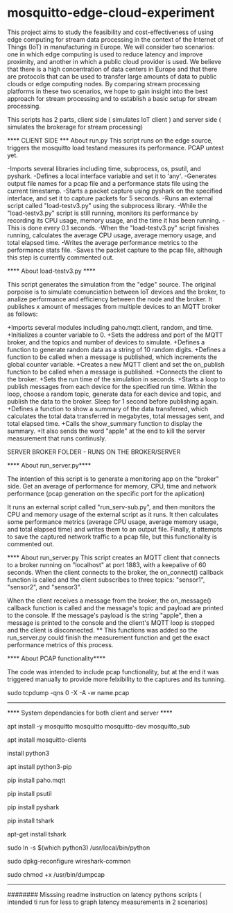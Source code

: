 # mosquitto-edge-cloud-experiment

This project aims to study the feasibility and cost-effectiveness of using edge computing for stream data processing in the context of the Internet of Things (IoT) in manufacturing in Europe. We will consider two scenarios: one in which edge computing is used to reduce latency and improve proximity, and another in which a public cloud provider is used. We believe that there is a high concentration of data centers in Europe and that there are protocols that can be used to transfer large amounts of data to public clouds or edge computing nodes. By comparing stream processing platforms in these two scenarios, we hope to gain insight into the best approach for stream processing and to establish a basic setup for stream processing.

This scripts has 2 parts,  client side ( simulates IoT client ) and server side ( simulates the brokerage for stream processing)

****  CLIENT SIDE ***
About run.py 
 This script runs on the edge source, triggers the mosquitto load testand measures its performance. PCAP untest yet. 

-Imports several libraries including time, subprocess, os, psutil, and pyshark.
-Defines a local interface variable and set it to 'any'.
-Generates output file names for a pcap file and a performance stats file using the current timestamp.
-Starts a packet capture using pyshark on the specified interface, and set it to capture packets for 5 seconds.
-Runs an external script called "load-testv3.py" using the subprocess library.
-While the "load-testv3.py" script is still running, monitors its performance by recording its CPU usage, memory usage, and the time it has been running. -This is done every 0.1 seconds.
-When the "load-testv3.py" script finishes running, calculates the average CPU usage, average memory usage, and total elapsed time.
-Writes the average performance metrics to the performance stats file.
-Saves the packet capture to the pcap file, although this step is currently commented out.



**** About load-testv3.py ****

This script generates the simulation from the "edge" source. The original porpoise is to simulate comunciation between IoT devices and the broker, to analize performance and efficiency between the node and the broker.
It publishes x amount of messages from multiple devices to an MQTT broker as follows: 

+Imports several modules including paho.mqtt.client, random, and time.
+Initializes a counter variable to 0.
+Sets the address and port of the MQTT broker, and the topics and number of devices to simulate.
+Defines a function to generate random data as a string of 10 random digits.
+Defines a function to be called when a message is published, which increments the global counter variable.
+Creates a new MQTT client and set the on_publish function to be called when a message is published.
+Connects the client to the broker.
+Sets the run time of the simulation in seconds.
+Starts a loop to publish messages from each device for the specified run time. Within the loop, choose a random topic, generate data for each device and topic, and publish the data to the broker. Sleep for 1 second before publishing again.
+Defines a function to show a summary of the data transferred, which calculates the total data transferred in megabytes, total messages sent, and total elapsed time.
+Calls the show_summary function to display the summary.
+It also sends the word "apple" at the end to kill the server measurement that runs continusly. 






SERVER BROKER FOLDER - RUNS ON THE BROKER/SERVER 

****  About run_server.py****

The intention of this script is to generate a monitoring app on the "broker" side. Get an average of performance for memory, CPU, time and network performance (pcap generation on the specific port for the aplication)

It runs an external script called "run_serv-sub.py", and then monitors the CPU and memory usage of the external script as it runs. It then calculates some performance metrics (average CPU usage, average memory usage, and total elapsed time) and writes them to an output file. Finally, it attempts to save the captured network traffic to a pcap file, but this functionality is commented out. 

**** About run_server.py
This script creates an MQTT client that connects to a broker running on "localhost" at port 1883, with a keepalive of 60 seconds. When the client connects to the broker, the on_connect() callback function is called and the client subscribes to three topics: "sensor1", "sensor2", and "sensor3".

When the client receives a message from the broker, the on_message() callback function is called and the message's topic and payload are printed to the console. If the message's payload is the string "apple", then a message is printed to the console and the client's MQTT loop is stopped and the client is disconnected. ** This functions was added so the run_server.py could finish the measurement function  and get the exact performance metrics of this process. 



**** About PCAP functionality****

The code was intended to include pcap functionality, but at the end it was triggered manually to provide more felxibility to the captures and its tunning. 

sudo tcpdump -qns 0 -X -A -w  name.pcap


************************************************************************************************************************************

  **** System dependancies for both client and server ****
  
apt install -y mosquitto mosquitto mosquitto-dev mosquitto_sub

apt install mosquitto-clients

install python3

apt install python3-pip

pip install paho.mqtt

pip install psutil

pip install pyshark

pip install tshark

apt-get install tshark

sudo  ln -s $(which python3) /usr/local/bin/python

sudo dpkg-reconfigure wireshark-common

sudo chmod +x /usr/bin/dumpcap

************************************************************************************************************************************


########     Misssing readme instruction on latency pythons scripts ( intended ti run for less to graph latency measurements in 2 scenarios)


